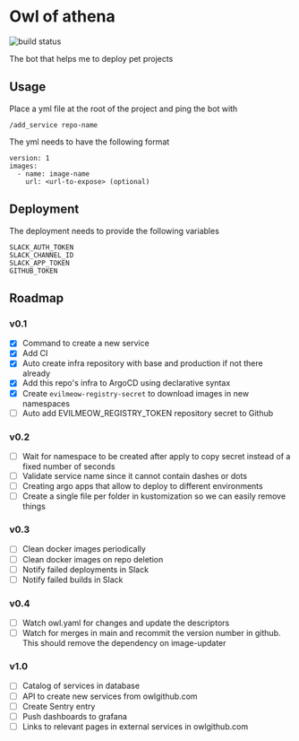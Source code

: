 # Owl of athena

![build status](https://github.com/evil-meow/owl-of-athena/actions/workflows/publish-image.yml/badge.svg)

The bot that helps me to deploy pet projects

## Usage

Place a yml file at the root of the project and ping the bot with

```
/add_service repo-name
```

The yml needs to have the following format

```
version: 1
images:
  - name: image-name
    url: <url-to-expose> (optional)
```

## Deployment

The deployment needs to provide the following variables

```
SLACK_AUTH_TOKEN
SLACK_CHANNEL_ID
SLACK_APP_TOKEN
GITHUB_TOKEN
```

## Roadmap

### v0.1

- [x] Command to create a new service
- [x] Add CI
- [x] Auto create infra repository with base and production if not there already
- [x] Add this repo's infra to ArgoCD using declarative syntax
- [x] Create `evilmeow-registry-secret` to download images in new namespaces
- [ ] Auto add EVILMEOW_REGISTRY_TOKEN repository secret to Github

### v0.2

- [ ] Wait for namespace to be created after apply to copy secret instead of a fixed number of seconds
- [ ] Validate service name since it cannot contain dashes or dots
- [ ] Creating argo apps that allow to deploy to different environments
- [ ] Create a single file per folder in kustomization so we can easily remove things

### v0.3

- [ ] Clean docker images periodically
- [ ] Clean docker images on repo deletion
- [ ] Notify failed deployments in Slack
- [ ] Notify failed builds in Slack

### v0.4

- [ ] Watch owl.yaml for changes and update the descriptors
- [ ] Watch for merges in main and recommit the version number in github. This should remove the dependency on image-updater

### v1.0

- [ ] Catalog of services in database
- [ ] API to create new services from owlgithub.com
- [ ] Create Sentry entry
- [ ] Push dashboards to grafana
- [ ] Links to relevant pages in external services in owlgithub.com